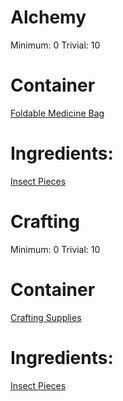 <!-- TITLE: Crushed Insect -->
<!-- SUBTITLE: Crushed insect pieces! -->

# Alchemy
Minimum: 0
Trivial: 10

# Container
[Foldable Medicine Bag](foldable-medicine-bag)

# Ingredients:
[Insect Pieces](insect-pieces)





# Crafting
Minimum: 0
Trivial: 10

# Container
[Crafting Supplies](crafting-supplies)

# Ingredients:
[Insect Pieces](insect-pieces)